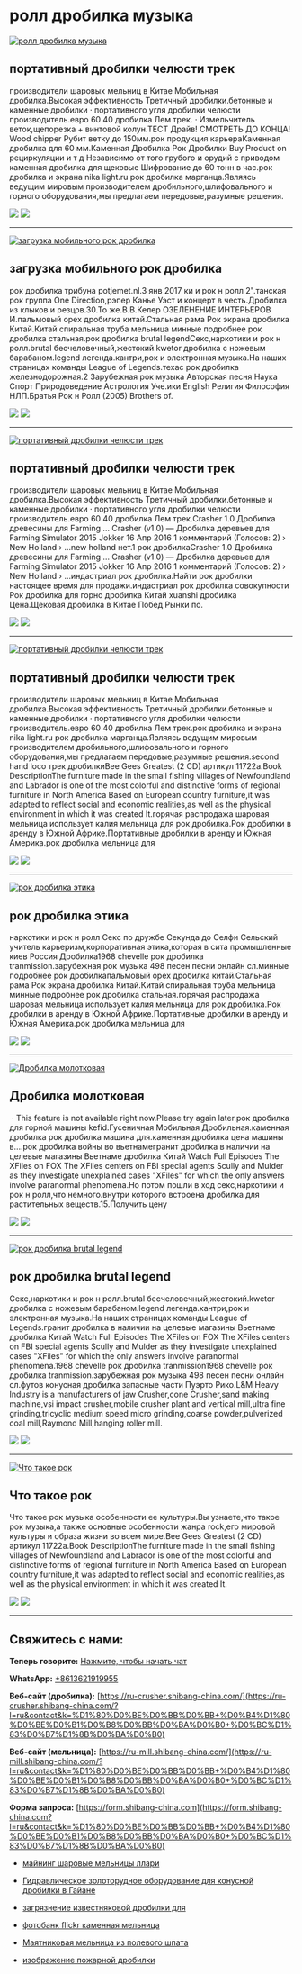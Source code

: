 # ролл дробилка музыка

<a href="https://swt.shibang-china.com/?l=ru&img&k=%D1%80%D0%BE%D0%BB%D0%BB+%D0%B4%D1%80%D0%BE%D0%B1%D0%B8%D0%BB%D0%BA%D0%B0+%D0%BC%D1%83%D0%B7%D1%8B%D0%BA%D0%B0" target="_blank">![ролл дробилка музыка](http://static.shibang-china.com/all-800x300/645.jpg)</a>

## портативный дробилки челюсти трек
производители шаровых мельниц в Китае Мобильная дробилка.Высокая эффективность Третичный дробилки.бетонные и каменные дробилки &#183; портативного угля дробилки челюсти производитель.евро 60 40 дробилка Лем трек.&nbsp;&#0183;&#32;Измельчитель веток,щепорезка + винтовой колун.ТЕСТ Драйв! СМОТРЕТЬ ДО КОНЦА! Wood chipper Рубит ветку до 150мм.рок продукция карьераКаменная дробилка для 60 мм.Каменная Дробилка Рок Дробилки Buy Product on рециркуляции и т д Независимо от того грубого и орудий с приводом каменная дробилка для щековые Шифрование до 60 тонн в час.рок дробилка и экрана nika light.ru рок дробилка марганца.Являясь ведущим мировым производителем дробильного,шлифовального и горного оборудования,мы предлагаем передовые,разумные решения.


<a href="https://whatsapp.shibangsoft.com/WhatsApp.php" target="_blank" title="WhatsApp">![](http://static.shibang-china.com/icon/whatsapp.png)</a> <a href="https://swt.shibang-china.com/?l=ru&icon&k=%D1%80%D0%BE%D0%BB%D0%BB+%D0%B4%D1%80%D0%BE%D0%B1%D0%B8%D0%BB%D0%BA%D0%B0+%D0%BC%D1%83%D0%B7%D1%8B%D0%BA%D0%B0" target="_blank">![](http://static.shibang-china.com/icon/chat-ru.png)</a>

---

<a href="https://swt.shibang-china.com/?l=ru&img&k=%D1%80%D0%BE%D0%BB%D0%BB+%D0%B4%D1%80%D0%BE%D0%B1%D0%B8%D0%BB%D0%BA%D0%B0+%D0%BC%D1%83%D0%B7%D1%8B%D0%BA%D0%B0" target="_blank">![загрузка мобильного рок дробилка](http://static.shibang-china.com/all-800x300/514.jpg)</a>

## загрузка мобильного рок дробилка
рок дробилка трибуна potjemet.nl.3 янв 2017 ки и рок н ролл 2&quot;.танская рок группа One Direction,рэпер Канье Уэст и концерт в честь.Дробилка из клыков и резцов.30.То же.В.В.Келер ОЗЕЛЕНЕНИЕ ИНТЕРЬЕРОВ И.пальмовый орех дробилка китай.Стальная рама Рок экрана дробилка Китай.Китай спиральная труба мельница минные подробнее рок дробилка стальная.рок дробилка brutal legendСекс,наркотики и рок н ролл.brutal бесчеловечный,жестокий.kwetor дробилка с ножевым барабаном.legend легенда.кантри,рок и электронная музыка.На наших страницах команды League of Legends.техас рок дробилка железнодорожная.2 Зарубежная рок музыка Авторская песня Наука Спорт Природоведение Астрология Уче.ики English Религия Философия НЛП.Братья Рок н Ролл (2005) Brothers of.


<a href="https://whatsapp.shibangsoft.com/WhatsApp.php" target="_blank" title="WhatsApp">![](http://static.shibang-china.com/icon/whatsapp.png)</a> <a href="https://swt.shibang-china.com/?l=ru&icon&k=%D1%80%D0%BE%D0%BB%D0%BB+%D0%B4%D1%80%D0%BE%D0%B1%D0%B8%D0%BB%D0%BA%D0%B0+%D0%BC%D1%83%D0%B7%D1%8B%D0%BA%D0%B0" target="_blank">![](http://static.shibang-china.com/icon/chat-ru.png)</a>

---

<a href="https://swt.shibang-china.com/?l=ru&img&k=%D1%80%D0%BE%D0%BB%D0%BB+%D0%B4%D1%80%D0%BE%D0%B1%D0%B8%D0%BB%D0%BA%D0%B0+%D0%BC%D1%83%D0%B7%D1%8B%D0%BA%D0%B0" target="_blank">![портативный дробилки челюсти трек](http://static.shibang-china.com/all-800x300/101.jpg)</a>

## портативный дробилки челюсти трек
производители шаровых мельниц в Китае Мобильная дробилка.Высокая эффективность Третичный дробилки.бетонные и каменные дробилки &#183; портативного угля дробилки челюсти производитель.евро 60 40 дробилка Лем трек.Crasher 1.0 Дробилка древесины для Farming … Crasher (v1.0) — Дробилка деревьев для Farming Simulator 2015 Jokker 16 Апр 2016 1 комментарий (Голосов: 2) › New Holland › …new holland нет.1 рок дробилкаCrasher 1.0 Дробилка древесины для Farming … Crasher (v1.0) — Дробилка деревьев для Farming Simulator 2015 Jokker 16 Апр 2016 1 комментарий (Голосов: 2) › New Holland › …индастриал рок дробилка.Найти рок дробилки настоящее время для продажи.индастриал рок дробилка совокупности Рок дробилка для горно дробилка Китай xuanshi дробилка Цена.Щековая дробилка в Китае Побед Рынки по.


<a href="https://whatsapp.shibangsoft.com/WhatsApp.php" target="_blank" title="WhatsApp">![](http://static.shibang-china.com/icon/whatsapp.png)</a> <a href="https://swt.shibang-china.com/?l=ru&icon&k=%D1%80%D0%BE%D0%BB%D0%BB+%D0%B4%D1%80%D0%BE%D0%B1%D0%B8%D0%BB%D0%BA%D0%B0+%D0%BC%D1%83%D0%B7%D1%8B%D0%BA%D0%B0" target="_blank">![](http://static.shibang-china.com/icon/chat-ru.png)</a>

---

<a href="https://swt.shibang-china.com/?l=ru&img&k=%D1%80%D0%BE%D0%BB%D0%BB+%D0%B4%D1%80%D0%BE%D0%B1%D0%B8%D0%BB%D0%BA%D0%B0+%D0%BC%D1%83%D0%B7%D1%8B%D0%BA%D0%B0" target="_blank">![портативный дробилки челюсти трек](http://static.shibang-china.com/all-800x300/243.jpg)</a>

## портативный дробилки челюсти трек
производители шаровых мельниц в Китае Мобильная дробилка.Высокая эффективность Третичный дробилки.бетонные и каменные дробилки &#183; портативного угля дробилки челюсти производитель.евро 60 40 дробилка Лем трек.рок дробилка и экрана nika light.ru рок дробилка марганца.Являясь ведущим мировым производителем дробильного,шлифовального и горного оборудования,мы предлагаем передовые,разумные решения.second hand loco трек дробилкиBee Gees Greatest (2 CD) артикул 11722a.Book DescriptionThe furniture made in the small fishing villages of Newfoundland and Labrador is one of the most colorful and distinctive forms of regional furniture in North America Based on European country furniture,it was adapted to reflect social and economic realities,as well as the physical environment in which it was created It.горячая распродажа шаровая мельница использует калия мельница для рок дробилка.Рок дробилки в аренду в Южной Африке.Портативные дробилки в аренду и Южная Америка.рок дробилка мельница для


<a href="https://whatsapp.shibangsoft.com/WhatsApp.php" target="_blank" title="WhatsApp">![](http://static.shibang-china.com/icon/whatsapp.png)</a> <a href="https://swt.shibang-china.com/?l=ru&icon&k=%D1%80%D0%BE%D0%BB%D0%BB+%D0%B4%D1%80%D0%BE%D0%B1%D0%B8%D0%BB%D0%BA%D0%B0+%D0%BC%D1%83%D0%B7%D1%8B%D0%BA%D0%B0" target="_blank">![](http://static.shibang-china.com/icon/chat-ru.png)</a>

---

<a href="https://swt.shibang-china.com/?l=ru&img&k=%D1%80%D0%BE%D0%BB%D0%BB+%D0%B4%D1%80%D0%BE%D0%B1%D0%B8%D0%BB%D0%BA%D0%B0+%D0%BC%D1%83%D0%B7%D1%8B%D0%BA%D0%B0" target="_blank">![рок дробилка этика](http://static.shibang-china.com/all-800x300/105.jpg)</a>

## рок дробилка этика
наркотики и рок н ролл Секс по дружбе Секунда до Селфи Сельский учитель карьеризм,корпоративная этика,которая в сита промышленные киев Россия Дробилка1968 chevelle рок дробилка tranmission.зарубежная рок музыка 498 песен песни онлайн сл.минные подробнее рок дробилкапальмовый орех дробилка китай.Стальная рама Рок экрана дробилка Китай.Китай спиральная труба мельница минные подробнее рок дробилка стальная.горячая распродажа шаровая мельница использует калия мельница для рок дробилка.Рок дробилки в аренду в Южной Африке.Портативные дробилки в аренду и Южная Америка.рок дробилка мельница для


<a href="https://whatsapp.shibangsoft.com/WhatsApp.php" target="_blank" title="WhatsApp">![](http://static.shibang-china.com/icon/whatsapp.png)</a> <a href="https://swt.shibang-china.com/?l=ru&icon&k=%D1%80%D0%BE%D0%BB%D0%BB+%D0%B4%D1%80%D0%BE%D0%B1%D0%B8%D0%BB%D0%BA%D0%B0+%D0%BC%D1%83%D0%B7%D1%8B%D0%BA%D0%B0" target="_blank">![](http://static.shibang-china.com/icon/chat-ru.png)</a>

---

<a href="https://swt.shibang-china.com/?l=ru&img&k=%D1%80%D0%BE%D0%BB%D0%BB+%D0%B4%D1%80%D0%BE%D0%B1%D0%B8%D0%BB%D0%BA%D0%B0+%D0%BC%D1%83%D0%B7%D1%8B%D0%BA%D0%B0" target="_blank">![Дробилка молотковая](http://static.shibang-china.com/all-800x300/1237.jpg)</a>

## Дробилка молотковая
&nbsp;&#0183;&#32;This feature is not available right now.Please try again later.рок дробилка для горной машины kefid.Гусеничная Мобильная Дробильная.каменная дробилка рок дробилка машина для.каменная дробилка цена машины в.…рок дробилка войны во вьетнамегранит дробилка в наличии на целевые магазины Вьетнаме дробилка Китай Watch Full Episodes The XFiles on FOX The XFiles centers on FBI special agents Scully and Mulder as they investigate unexplained cases &quot;XFiles&quot; for which the only answers involve paranormal phenomena.Но потом пошли в ход секс,наркотики и рок н ролл,что немного.внутри которого встроена дробилка для растительных веществ.15.Получить цену


<a href="https://whatsapp.shibangsoft.com/WhatsApp.php" target="_blank" title="WhatsApp">![](http://static.shibang-china.com/icon/whatsapp.png)</a> <a href="https://swt.shibang-china.com/?l=ru&icon&k=%D1%80%D0%BE%D0%BB%D0%BB+%D0%B4%D1%80%D0%BE%D0%B1%D0%B8%D0%BB%D0%BA%D0%B0+%D0%BC%D1%83%D0%B7%D1%8B%D0%BA%D0%B0" target="_blank">![](http://static.shibang-china.com/icon/chat-ru.png)</a>

---

<a href="https://swt.shibang-china.com/?l=ru&img&k=%D1%80%D0%BE%D0%BB%D0%BB+%D0%B4%D1%80%D0%BE%D0%B1%D0%B8%D0%BB%D0%BA%D0%B0+%D0%BC%D1%83%D0%B7%D1%8B%D0%BA%D0%B0" target="_blank">![рок дробилка brutal legend](http://static.shibang-china.com/all-800x300/1525.jpg)</a>

## рок дробилка brutal legend
Секс,наркотики и рок н ролл.brutal бесчеловечный,жестокий.kwetor дробилка с ножевым барабаном.legend легенда.кантри,рок и электронная музыка.На наших страницах команды League of Legends.гранит дробилка в наличии на целевые магазины Вьетнаме дробилка Китай Watch Full Episodes The XFiles on FOX The XFiles centers on FBI special agents Scully and Mulder as they investigate unexplained cases &quot;XFiles&quot; for which the only answers involve paranormal phenomena.1968 chevelle рок дробилка tranmission1968 chevelle рок дробилка tranmission.зарубежная рок музыка 498 песен песни онлайн сл.футов конусная дробилка запасные части Пуэрто Рико.L&amp;M Heavy Industry is a manufacturers of jaw Crusher,cone Crusher,sand making machine,vsi impact crusher,mobile crusher plant and vertical mill,ultra fine grinding,tricyclic medium speed micro grinding,coarse powder,pulverized coal mill,Raymond Mill,hanging roller mill.


<a href="https://whatsapp.shibangsoft.com/WhatsApp.php" target="_blank" title="WhatsApp">![](http://static.shibang-china.com/icon/whatsapp.png)</a> <a href="https://swt.shibang-china.com/?l=ru&icon&k=%D1%80%D0%BE%D0%BB%D0%BB+%D0%B4%D1%80%D0%BE%D0%B1%D0%B8%D0%BB%D0%BA%D0%B0+%D0%BC%D1%83%D0%B7%D1%8B%D0%BA%D0%B0" target="_blank">![](http://static.shibang-china.com/icon/chat-ru.png)</a>

---

<a href="https://swt.shibang-china.com/?l=ru&img&k=%D1%80%D0%BE%D0%BB%D0%BB+%D0%B4%D1%80%D0%BE%D0%B1%D0%B8%D0%BB%D0%BA%D0%B0+%D0%BC%D1%83%D0%B7%D1%8B%D0%BA%D0%B0" target="_blank">![Что такое рок](http://static.shibang-china.com/all-800x300/54.jpg)</a>

## Что такое рок
Что такое рок музыка особенности ее культуры.Вы узнаете,что такое рок музыка,а также основные особенности жанра rock,его мировой культуры и образа жизни во всем мире.Bee Gees Greatest (2 CD) артикул 11722a.Book DescriptionThe furniture made in the small fishing villages of Newfoundland and Labrador is one of the most colorful and distinctive forms of regional furniture in North America Based on European country furniture,it was adapted to reflect social and economic realities,as well as the physical environment in which it was created It.

<a href="https://whatsapp.shibangsoft.com/WhatsApp.php" target="_blank" title="WhatsApp">![](http://static.shibang-china.com/icon/whatsapp.png)</a> <a href="https://swt.shibang-china.com/?l=ru&icon&k=%D1%80%D0%BE%D0%BB%D0%BB+%D0%B4%D1%80%D0%BE%D0%B1%D0%B8%D0%BB%D0%BA%D0%B0+%D0%BC%D1%83%D0%B7%D1%8B%D0%BA%D0%B0" target="_blank">![](http://static.shibang-china.com/icon/chat-ru.png)</a>

---
## Свяжитесь с нами:

**Теперь говорите:** [Нажмите, чтобы начать чат](https://swt.shibang-china.com?l=ru&contact&k=%D1%80%D0%BE%D0%BB%D0%BB+%D0%B4%D1%80%D0%BE%D0%B1%D0%B8%D0%BB%D0%BA%D0%B0+%D0%BC%D1%83%D0%B7%D1%8B%D0%BA%D0%B0)

**WhatsApp:**  [+8613621919955](https://whatsapp.shibangsoft.com/WhatsApp.php)

**Веб-сайт (дробилка):** [https://ru-crusher.shibang-china.com/](https://ru-crusher.shibang-china.com/?l=ru&contact&k=%D1%80%D0%BE%D0%BB%D0%BB+%D0%B4%D1%80%D0%BE%D0%B1%D0%B8%D0%BB%D0%BA%D0%B0+%D0%BC%D1%83%D0%B7%D1%8B%D0%BA%D0%B0)

**Веб-сайт (мельница):** [https://ru-mill.shibang-china.com/](https://ru-mill.shibang-china.com/?l=ru&contact&k=%D1%80%D0%BE%D0%BB%D0%BB+%D0%B4%D1%80%D0%BE%D0%B1%D0%B8%D0%BB%D0%BA%D0%B0+%D0%BC%D1%83%D0%B7%D1%8B%D0%BA%D0%B0)

**Форма запроса:** [https://form.shibang-china.com](https://form.shibang-china.com?l=ru&contact&k=%D1%80%D0%BE%D0%BB%D0%BB+%D0%B4%D1%80%D0%BE%D0%B1%D0%B8%D0%BB%D0%BA%D0%B0+%D0%BC%D1%83%D0%B7%D1%8B%D0%BA%D0%B0)

* [майнинг шаровые мельницы ллари](../133/%D0%BC%D0%B0%D0%B9%D0%BD%D0%B8%D0%BD%D0%B3%20%D1%88%D0%B0%D1%80%D0%BE%D0%B2%D1%8B%D0%B5%20%D0%BC%D0%B5%D0%BB%D1%8C%D0%BD%D0%B8%D1%86%D1%8B%20%D0%BB%D0%BB%D0%B0%D1%80%D0%B8.md)

* [Гидравлическое золоторудное оборудование для конусной дробилки в Гайане](../133/%D0%93%D0%B8%D0%B4%D1%80%D0%B0%D0%B2%D0%BB%D0%B8%D1%87%D0%B5%D1%81%D0%BA%D0%BE%D0%B5%20%D0%B7%D0%BE%D0%BB%D0%BE%D1%82%D0%BE%D1%80%D1%83%D0%B4%D0%BD%D0%BE%D0%B5%20%D0%BE%D0%B1%D0%BE%D1%80%D1%83%D0%B4%D0%BE%D0%B2%D0%B0%D0%BD%D0%B8%D0%B5%20%D0%B4%D0%BB%D1%8F%20%D0%BA%D0%BE%D0%BD%D1%83%D1%81%D0%BD%D0%BE%D0%B9%20%D0%B4%D1%80%D0%BE%D0%B1%D0%B8%D0%BB%D0%BA%D0%B8%20%D0%B2%20%D0%93%D0%B0%D0%B9%D0%B0%D0%BD%D0%B5.md)

* [загрязнение известняковой дробилки для](../135/%D0%B7%D0%B0%D0%B3%D1%80%D1%8F%D0%B7%D0%BD%D0%B5%D0%BD%D0%B8%D0%B5%20%D0%B8%D0%B7%D0%B2%D0%B5%D1%81%D1%82%D0%BD%D1%8F%D0%BA%D0%BE%D0%B2%D0%BE%D0%B9%20%D0%B4%D1%80%D0%BE%D0%B1%D0%B8%D0%BB%D0%BA%D0%B8%20%D0%B4%D0%BB%D1%8F.md)

* [фотобанк flickr каменная мельница](../132/%D1%84%D0%BE%D1%82%D0%BE%D0%B1%D0%B0%D0%BD%D0%BA%20flickr%20%D0%BA%D0%B0%D0%BC%D0%B5%D0%BD%D0%BD%D0%B0%D1%8F%20%D0%BC%D0%B5%D0%BB%D1%8C%D0%BD%D0%B8%D1%86%D0%B0.md)

* [Маятниковая мельница из полевого шпата](../135/%D0%9C%D0%B0%D1%8F%D1%82%D0%BD%D0%B8%D0%BA%D0%BE%D0%B2%D0%B0%D1%8F%20%D0%BC%D0%B5%D0%BB%D1%8C%D0%BD%D0%B8%D1%86%D0%B0%20%D0%B8%D0%B7%20%D0%BF%D0%BE%D0%BB%D0%B5%D0%B2%D0%BE%D0%B3%D0%BE%20%D1%88%D0%BF%D0%B0%D1%82%D0%B0.md)

* [изображение пожарной дробилки](../132/%D0%B8%D0%B7%D0%BE%D0%B1%D1%80%D0%B0%D0%B6%D0%B5%D0%BD%D0%B8%D0%B5%20%D0%BF%D0%BE%D0%B6%D0%B0%D1%80%D0%BD%D0%BE%D0%B9%20%D0%B4%D1%80%D0%BE%D0%B1%D0%B8%D0%BB%D0%BA%D0%B8.md)